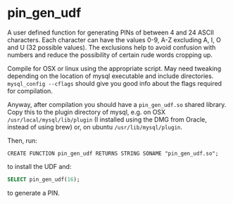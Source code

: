 pin_gen_udf
===========

A user defined function for generating PINs of between 4 and 24 ASCII characters. Each character can have
the values 0-9, A-Z excluding A, I, O and U (32 possible values). The exclusions help to avoid confusion
with numbers and reduce the possibility of certain rude words cropping up.

Compile for OSX or linux using the appropriate script. May need tweaking depending on the location of mysql
executable and include directories. `mysql_config --cflags` should give you good info about the flags
required for compilation.

Anyway, after compilation you should have a `pin_gen_udf.so` shared library. Copy this to the plugin directory
of mysql, e.g. on OSX `/usr/local/mysql/lib/plugin` (I installed using the DMG from Oracle, instead of using brew)
or, on ubuntu `/usr/lib/mysql/plugin`.

Then, run:

```
CREATE FUNCTION pin_gen_udf RETURNS STRING SONAME "pin_gen_udf.so";
```

to install the UDF and:

```sql
SELECT pin_gen_udf(16);
```

to generate a PIN.
